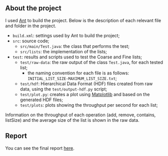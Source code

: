 ## About the project

I used [Ant](https://ant.apache.org/) to build the project. Below is the description of each relevant file and folder in the project.

- `build.xml`: settings used by Ant to build the project;
- `src`: source code;
  - `src/main/Test.java`: the class that performs the test;
  - `src/lists`: the implementation of the lists;
- `test`: results and scripts used to test the Coarse and Fine lists;
  - `test/raw-data`: the raw output of the class `Test.java`, for each tested list;
    - the naming convention for each file is as follows: `INITIAL_LIST_SIZE-MAXIMUM_LIST_SIZE.txt`;
  - `test/hdf`: Hierarchical Data Format (HDF) files created from raw data, using the `test/output-hdf.py` script;
  - `test/plot.py`: creates a plot using [Matplotlib](https://matplotlib.org/) and based on the generated HDF files;
  - `test/plots`: plots showing the throughput per second for each list;

Information on the throughput of each operation (add, remove, contains, listSize) and the average size of the list is shown in the raw data.

## Report

You can see the final report [here](./report/report.pdf).